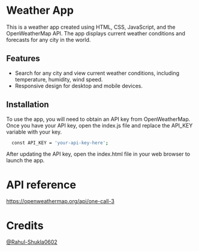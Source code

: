 
# Weather App

This is a weather app created using HTML, CSS, JavaScript, and the OpenWeatherMap API. The app displays current weather conditions and forecasts for any city in the world.




## Features

- Search for any city and view current weather conditions, including temperature, humidity, wind speed.
- Responsive design for desktop and mobile devices.


## Installation

To use the app, you will need to obtain an API key from OpenWeatherMap. Once you have your API key, open the index.js file and replace the API_KEY variable with your key.

```bash
  const API_KEY = 'your-api-key-here';
```
After updating the API key, open the index.html file in your web browser to launch the app.

# API reference
https://openweathermap.org/api/one-call-3  

# Credits
[@Rahul-Shukla0602](https://github.com/Rahul-Shukla0602)

